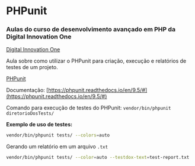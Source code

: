 # PHPunit
### Aulas do curso de desenvolvimento avançado em PHP da Digital Innovation One

[Digital Innovation One](https://web.digitalinnovation.one/)

Aula sobre como utilizar o PHPunit para criação, execução e relatórios de testes de um projeto.

[PHPunit](https://phpunit.de/)

Documentação: [https://phpunit.readthedocs.io/en/9.5/#](https://phpunit.readthedocs.io/en/9.5/#)

Comando para execução de testes do PHPunit: `vendor/bin/phpunit diretorioDosTests/`

**Exemplo de uso de testes:**
```bash
vendor/bin/phpunit tests/ --colors=auto
```

Gerando um relatório em um arquivo `.txt`
```bash
vendor/bin/phpunit tests/ --color=auto --testdox-text=test-report.txt
```
